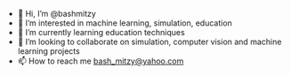 - 👋 Hi, I’m @bashmitzy
- 👀 I’m interested in machine learning, simulation, education
- 🌱 I’m currently learning education techniques
- 💞️ I’m looking to collaborate on simulation, computer vision and machine learning projects
- 📫 How to reach me  bash_mitzy@yahoo.com

<!---
bashmitzy/bashmitzy is a ✨ special ✨ repository because its `README.md` (this file) appears on your GitHub profile.
You can click the Preview link to take a look at your changes.
--->
